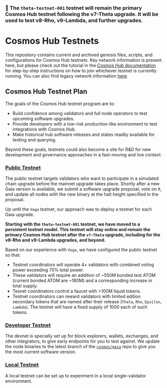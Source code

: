 ### 📌 The `theta-testnet-001` testnet will remain the primary Cosmos Hub testnet following the v7-Theta upgrade. It will be used to test v8-Rho, v9-Lambda, and further upgrades.

# Cosmos Hub Testnets

This repository contains current and archived genesis files, scripts, and configurations for Cosmos Hub testnets. Key network information is present here, but please check out the tutorial in the [Cosmos Hub documentation](https://hub.cosmos.network/main/hub-tutorials/join-testnet.html) for step-by-step instructions on how to join whichever testnet is currently running. You can also find legacy network information [here](legacy/).

## Cosmos Hub Testnet Plan

The goals of the Cosmos Hub testnet program are to:

-  Build confidence among validators and full node operators to test upcoming software upgrades.
-  Provide developers with a low-risk production-like environment to test integrations with Cosmos Hub.
-  Make historical hub software releases and states readily available for testing and querying.

Beyond these goals, testnets could also become a site for R&D for new development and governance approaches in a fast-moving and live context.

### [Public Testnet](public/)

The public testnet targets validators who want to participate in a simulated chain upgrade before the mainnet upgrade takes place. Shortly after a new Gaia version is available, we submit a software upgrade proposal, vote on it, and update all nodes with the new binary at the halt height specified in the proposal.

Up until the `Vega` testnet, our approach was to deploy a testnet for each Gaia upgrade.

**Starting with the `theta-testnet-001` testnet, we have moved to a persistent testnet model. This testnet will stay online and remain the primary Cosmos Hub testnet after the `v7-Theta` upgrade, including for the v8-Rho and v9-Lambda upgrades, and beyond.**

Based on our experience with `Vega`, we have configured the public testnet so that:
* Testnet coordinators will operate 4+ validators with combined voting power exceeding 75% total power.
* These validators will require an addition of ~550M bonded test ATOM (current bonded ATOM are ~180M) and a corresponding increase in total supply.
* Tesnet coordinators control a faucet with >100M liquid tokens.
* Testnet coordinators can reward validators with limited edition secondary tokens that are named after their release (`Theta`, `Rho`, `Epsilon`, `Lambda`). The testnet will have a fixed supply of 1000 each of such tokens.

### [Developer Testnet](devnet/)

The devnet is specially set up for block explorers, wallets, exchanges, and other integrators, to give early endpoints for you to test against. We update the node binaries to the latest branch of the [`cosmos/gaia`](https://github.com/cosmos/gaia) repo to give you the most current software version.


### [Local Testnet](local/)

A local testnet can be set up to experiment in a local single-validator environment.
